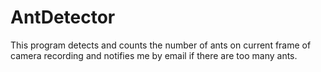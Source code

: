 # AntDetector

This program detects and counts the number of ants on current frame of camera recording and notifies me by email if there are too many ants.
